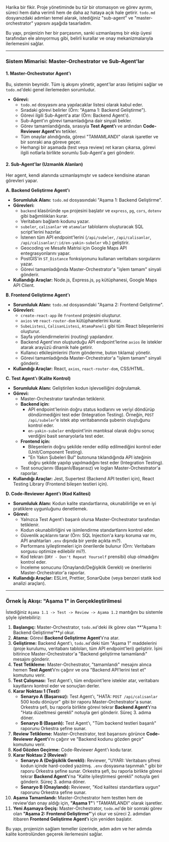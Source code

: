 Harika bir fikir. Proje yönetiminde bu tür bir otomasyon ve görev ayrımı, süreci hem daha verimli hem de daha az hataya açık hale getirir. `todo.md` dosyanızdaki adımları temel alarak, istediğiniz "sub-agent" ve "master-orchestrator" yapısını aşağıda tasarladım.

Bu yapı, projenizin her bir parçasının, sanki uzmanlaşmış bir ekip üyesi tarafından ele alınıyormuş gibi, belirli kurallar ve onay mekanizmalarıyla ilerlemesini sağlar.

---

### **Sistem Mimarisi: Master-Orchestrator ve Sub-Agent'lar**

#### **1. Master-Orchestrator Agent'ı**

Bu, sistemin beynidir. Tüm iş akışını yönetir, agent'lar arası iletişimi sağlar ve `todo.md`'deki genel ilerlemeden sorumludur.

* **Görevi:**
    * `todo.md` dosyasını ana yapılacaklar listesi olarak kabul eder.
    * Sıradaki görevi belirler (Örn: "Aşama 1: Backend Geliştirme").
    * Görevi ilgili Sub-Agent'a atar (Örn: Backend Agent'ı).
    * Sub-Agent'ın görevi tamamladığına dair sinyali bekler.
    * Görev tamamlandığında, sırasıyla **Test Agent'ı** ve ardından **Code-Reviewer Agent'ı**nı tetikler.
    * Tüm onaylar alındığında, görevi "TAMAMLANDI" olarak işaretler ve bir sonraki ana göreve geçer.
    * Herhangi bir aşamada (test veya review) ret kararı çıkarsa, görevi ilgili notlarla birlikte sorumlu Sub-Agent'a geri gönderir.

#### **2. Sub-Agent'lar (Uzmanlık Alanları)**

Her agent, kendi alanında uzmanlaşmıştır ve sadece kendisine atanan görevleri yapar.

**A. Backend Geliştirme Agent'ı**

* **Sorumluluk Alanı:** `todo.md` dosyasındaki "Aşama 1: Backend Geliştirme".
* **Görevleri:**
    * `backend` klasöründe `npm` projesini başlatır ve `express`, `pg`, `cors`, `dotenv` gibi bağımlılıkları kurar.
    * Veritabanı bağlantı kodunu yazar.
    * `subeler`, `calisanlar` ve `atamalar` tablolarını oluşturacak SQL script'lerini hazırlar.
    * İstenen tüm API endpoint'lerini (`/api/subeler`, `/api/calisanlar`, `/api/calisanlar/:id/en-yakin-subeler` vb.) geliştirir.
    * Geocoding ve Mesafe Matrisi için Google Maps API entegrasyonlarını yapar.
    * PostGIS'in `ST_Distance` fonksiyonunu kullanan veritabanı sorgularını yazar.
    * Görevi tamamladığında Master-Orchestrator'a "işlem tamam" sinyali gönderir.
* **Kullandığı Araçlar:** Node.js, Express.js, `pg` kütüphanesi, Google Maps API Client.

**B. Frontend Geliştirme Agent'ı**

* **Sorumluluk Alanı:** `todo.md` dosyasındaki "Aşama 2: Frontend Geliştirme".
* **Görevleri:**
    * `create-react-app` ile `frontend` projesini oluşturur.
    * `axios` ve `react-router-dom` kütüphanelerini kurar.
    * `SubeListesi`, `CalisanListesi`, `AtamaPaneli` gibi tüm React bileşenlerini oluşturur.
    * Sayfa yönlendirmelerini (routing) yapılandırır.
    * Backend Agent'ının oluşturduğu API endpoint'lerine `axios` ile istekler atarak arayüzü dinamik hale getirir.
    * Kullanıcı etkileşimlerini (form gönderme, buton tıklama) yönetir.
    * Görevi tamamladığında Master-Orchestrator'a "işlem tamam" sinyali gönderir.
* **Kullandığı Araçlar:** React, `axios`, `react-router-dom`, CSS/HTML.

**C. Test Agent'ı (Kalite Kontrol)**

* **Sorumluluk Alanı:** Geliştirilen kodun işlevselliğini doğrulamak.
* **Görevi:**
    * Master-Orchestrator tarafından tetiklenir.
    * **Backend için:**
        * API endpoint'lerinin doğru status kodlarını ve veriyi döndürüp döndürmediğini test eder (Integration Testing). Örneğin, `POST /api/subeler`'e istek atıp veritabanında şubenin oluştuğunu kontrol eder.
        * `en-yakin-subeler` endpoint'inin mantıksal olarak doğru sonuç verdiğini basit senaryolarla test eder.
    * **Frontend için:**
        * Bileşenlerin doğru şekilde render edilip edilmediğini kontrol eder (Unit/Component Testing).
        * "En Yakın Şubeleri Bul" butonuna tıklandığında API isteğinin doğru şekilde yapılıp yapılmadığını test eder (Integration Testing).
    * Test sonuçlarını (Başarılı/Başarısız) ve logları Master-Orchestrator'a raporlar.
* **Kullandığı Araçlar:** Jest, Supertest (Backend API testleri için), React Testing Library (Frontend bileşen testleri için).

**D. Code-Reviewer Agent'ı (Kod Kalitesi)**

* **Sorumluluk Alanı:** Kodun kalite standartlarına, okunabilirliğe ve en iyi pratiklere uygunluğunu denetlemek.
* **Görevi:**
    * Yalnızca Test Agent'ı başarılı olursa Master-Orchestrator tarafından tetiklenir.
    * Kodun okunabilirliğini ve isimlendirme standartlarını kontrol eder.
    * Güvenlik açıklarını tarar (Örn: SQL Injection'a karşı koruma var mı, API anahtarları `.env` dışında bir yerde açıkta mı?).
    * Performans iyileştirmeleri için önerilerde bulunur (Örn: Veritabanı sorgusu optimize edilebilir mi?).
    * Kod tekrarı (`DRY - Don't Repeat Yourself` prensibi) olup olmadığını kontrol eder.
    * İnceleme sonucunu (Onaylandı/Değişiklik Gerekli) ve önerilerini Master-Orchestrator'a raporlar.
* **Kullandığı Araçlar:** ESLint, Prettier, SonarQube (veya benzeri statik kod analizi araçları).

---

### **Örnek İş Akışı: "Aşama 1" in Gerçekleştirilmesi**

İstediğiniz `Aşama 1.1 -> Test -> Review -> Aşama 1.2` mantığını bu sistemle şöyle işletebiliriz:

1.  **Başlangıç:** Master-Orchestrator, `todo.md`'deki ilk görev olan **"Aşama 1: Backend Geliştirme"**yi okur.
2.  **Atama:** Görevi **Backend Geliştirme Agent'ı**'na atar.
3.  **Geliştirme:** Backend Agent'ı, `todo.md`'deki tüm "Aşama 1" maddelerini (proje kurulumu, veritabanı tabloları, tüm API endpoint'leri) geliştirir. İşini bitirince Master-Orchestrator'a "Backend geliştirme tamamlandı" mesajını gönderir.
4.  **Test Tetikleme:** Master-Orchestrator, "tamamlandı" mesajını alınca hemen **Test Agent'ı**'nı çağırır ve ona "Backend API'lerini test et" komutunu verir.
5.  **Test Çalışması:** Test Agent'ı, tüm endpoint'lere istekler atar, veritabanı kayıtlarını kontrol eder ve sonuçları derler.
6.  **Karar Noktası 1 (Test):**
    * **Senaryo A (Başarısız):** Test Agent'ı, "HATA: `POST /api/calisanlar` 500 kodu dönüyor" gibi bir raporu Master-Orchestrator'a sunar. Orkestra şefi, bu raporla birlikte görevi tekrar **Backend Agent'ı**'na "Hata düzeltmesi gerekli" notuyla geri gönderir. Süreç 3. adıma döner.
    * **Senaryo B (Başarılı):** Test Agent'ı, "Tüm backend testleri başarılı" raporunu Orkestra şefine sunar.
7.  **Review Tetikleme:** Master-Orchestrator, test başarısını görünce **Code-Reviewer Agent'ı**'nı çağırır ve "Backend kodunu gözden geçir" komutunu verir.
8.  **Kod Gözden Geçirme:** Code-Reviewer Agent'ı kodu tarar.
9.  **Karar Noktası 2 (Review):**
    * **Senaryo A (Değişiklik Gerekli):** Reviewer, "UYARI: Veritabanı şifresi kodun içinde hard-coded yazılmış. `.env` dosyasına taşınmalı." gibi bir raporu Orkestra şefine sunar. Orkestra şefi, bu raporla birlikte görevi tekrar **Backend Agent'ı**'na "Kalite iyileştirmesi gerekli" notuyla geri gönderir. Süreç 3. adıma döner.
    * **Senaryo B (Onaylandı):** Reviewer, "Kod kalitesi standartlara uygun" raporunu Orkestra şefine sunar.
10. **Aşama Tamamlandı:** Master-Orchestrator hem testten hem de review'dan onay aldığı için, **"Aşama 1"**'i "TAMAMLANDI" olarak işaretler.
11. **Yeni Aşamaya Geçiş:** Master-Orchestrator, `todo.md`'de bir sonraki görev olan **"Aşama 2: Frontend Geliştirme"**'yi okur ve süreci 2. adımdan itibaren **Frontend Geliştirme Agent'ı** için yeniden başlatır.

Bu yapı, projenizin sağlam temeller üzerinde, adım adım ve her adımda kalite kontrolünden geçerek ilerlemesini sağlar.